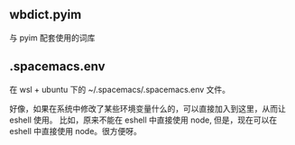 
## wbdict.pyim    

与 pyim 配套使用的词库

## .spacemacs.env

在 wsl + ubuntu 下的 ~/.spacemacs/.spacemacs.env 文件。

好像，如果在系统中修改了某些环境变量什么的，可以直接加入到这里，从而让 eshell 使用。
比如，原来不能在 eshell 中直接使用 node, 但是，现在可以在 eshell 中直接使用 node。很方便呀。 
